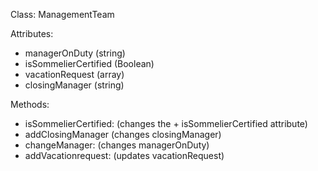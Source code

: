 Class: ManagementTeam

Attributes:
+ managerOnDuty (string)
+ isSommelierCertified (Boolean)
+ vacationRequest (array)
+ closingManager (string)


Methods:
+ isSommelierCertified: (changes the + isSommelierCertified attribute)
+ addClosingManager (changes closingManager)
+ changeManager: (changes managerOnDuty)
+ addVacationrequest: (updates vacationRequest)
